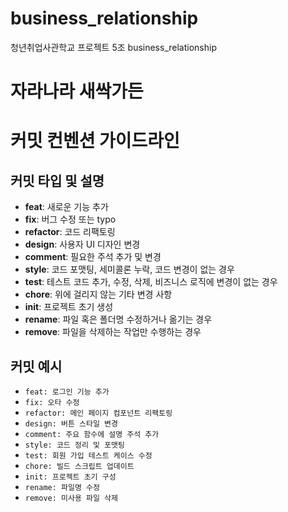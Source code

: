 # business_relationship
청년취업사관학교 프로젝트 5조 business_relationship

# 자라나라 새싹가든

# 커밋 컨벤션 가이드라인

## 커밋 타입 및 설명

- **feat**: 새로운 기능 추가
- **fix**: 버그 수정 또는 typo
- **refactor**: 코드 리팩토링
- **design**: 사용자 UI 디자인 변경
- **comment**: 필요한 주석 추가 및 변경
- **style**: 코드 포맷팅, 세미콜론 누락, 코드 변경이 없는 경우
- **test**: 테스트 코드 추가, 수정, 삭제, 비즈니스 로직에 변경이 없는 경우
- **chore**: 위에 걸리지 않는 기타 변경 사항
- **init**: 프로젝트 초기 생성
- **rename**: 파일 혹은 폴더명 수정하거나 옮기는 경우
- **remove**: 파일을 삭제하는 작업만 수행하는 경우

## 커밋 예시

- `feat: 로그인 기능 추가`
- `fix: 오타 수정`
- `refactor: 메인 페이지 컴포넌트 리팩토링`
- `design: 버튼 스타일 변경`
- `comment: 주요 함수에 설명 주석 추가`
- `style: 코드 정리 및 포맷팅`
- `test: 회원 가입 테스트 케이스 수정`
- `chore: 빌드 스크립트 업데이트`
- `init: 프로젝트 초기 구성`
- `rename: 파일명 수정`
- `remove: 미사용 파일 삭제`

